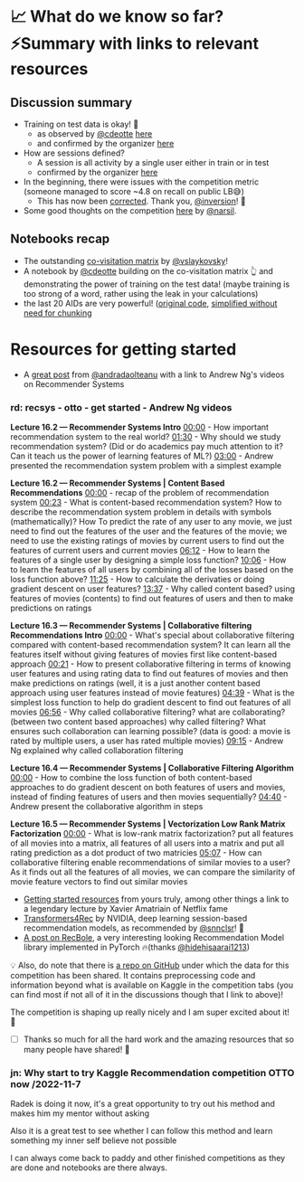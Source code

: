 # 📈 What do we know so far? ⚡Summary with links to relevant resources

## Discussion summary

-   Training on test data is okay! 🥳
    -   as observed by [@cdeotte](https://www.kaggle.com/cdeotte) [here](https://www.kaggle.com/competitions/otto-recommender-system/discussion/363939)
    -   and confirmed by the organizer [here](https://www.kaggle.com/competitions/otto-recommender-system/discussion/363939)
-   How are sessions defined?
    -   A session is all activity by a single user either in train or in test
    -   confirmed by the organizer [here](https://www.kaggle.com/competitions/otto-recommender-system/discussion/363554#2015486)
-   In the beginning, there were issues with the competition metric (someone managed to score ~4.8 on recall on public LB😅)
    -   This has now been [corrected](https://www.kaggle.com/competitions/otto-recommender-system/discussion/363772). Thank you, [@inversion](https://www.kaggle.com/inversion)! 🙌
-   Some good thoughts on the competition [here](https://www.kaggle.com/competitions/otto-recommender-system/discussion/363874) by [@narsil](https://www.kaggle.com/narsil).

## Notebooks recap

-   The outstanding [co-visitation matrix](https://www.kaggle.com/code/vslaykovsky/co-visitation-matrix) by [@vslaykovsky](https://www.kaggle.com/vslaykovsky)!
-   A notebook by [@cdeotte](https://www.kaggle.com/cdeotte) building on the co-visitation matrix 👆 and demonstrating the power of training on the test data! (maybe training is too strong of a word, rather using the leak in your calculations)
-   the last 20 AIDs are very powerful! ([original code](https://www.kaggle.com/code/ttahara/last-aid-20), [simplified without need for chunking](https://www.kaggle.com/code/radek1/last-20-aids)

# Resources for getting started

-   A [great post](https://www.kaggle.com/competitions/otto-recommender-system/discussion/363624) from [@andradaolteanu](https://www.kaggle.com/andradaolteanu) with a link to Andrew Ng's videos on Recommender Systems

### rd: recsys - otto - get started - Andrew Ng videos

**Lecture 16.2 — Recommender Systems Intro**
[00:00](https://youtu.be/giIXNoiqO_U?list=PLLssT5z_DsK-h9vYZkQkYNWcItqhlRJLN&t=0) - How important recommendation system to the real world?
[01:30](https://youtu.be/giIXNoiqO_U?list=PLLssT5z_DsK-h9vYZkQkYNWcItqhlRJLN&t=90) - Why should we study recommendation system? (Did or do academics pay much attention to it? Can it teach us the power of learning features of ML?)
[03:00](https://youtu.be/giIXNoiqO_U?list=PLLssT5z_DsK-h9vYZkQkYNWcItqhlRJLN&t=180) - Andrew presented the recommendation system problem with a simplest example

**Lecture 16.2 — Recommender Systems | Content Based Recommendations**
[00:00](https://youtu.be/9siFuMMHNIA?list=PLLssT5z_DsK-h9vYZkQkYNWcItqhlRJLN&t=0) - recap of the problem of recommendation system 
[00:23](https://youtu.be/9siFuMMHNIA?list=PLLssT5z_DsK-h9vYZkQkYNWcItqhlRJLN&t=23) - What is content-based recommendation system? How to describe the recommendation system problem in details with symbols (mathematically)? 
How To predict the rate of any user to any movie, we just need to find out the features of the user and the features of the movie; we need to use the existing ratings of movies by current users to find out the features of current users and current movies
[06:12](https://youtu.be/9siFuMMHNIA?list=PLLssT5z_DsK-h9vYZkQkYNWcItqhlRJLN&t=372) - How to learn the features of a single user by designing a simple loss function?
[10:06](https://youtu.be/9siFuMMHNIA?list=PLLssT5z_DsK-h9vYZkQkYNWcItqhlRJLN&t=606) - How to learn the features of all users by combining all of the losses based on the loss function above?
[11:25](https://youtu.be/9siFuMMHNIA?list=PLLssT5z_DsK-h9vYZkQkYNWcItqhlRJLN&t=685) - How to calculate the derivaties or doing gradient descent on user features?
[13:37](https://youtu.be/9siFuMMHNIA?list=PLLssT5z_DsK-h9vYZkQkYNWcItqhlRJLN&t=817) - Why called content based? using features of movies (contents) to find out features of users and then to make predictions on ratings

**Lecture 16.3 — Recommender Systems | Collaborative filtering Recommendations Intro**
[00:00](https://youtu.be/9AP-DgFBNP4?list=PLLssT5z_DsK-h9vYZkQkYNWcItqhlRJLN&t=0) - What's special about collaborative filtering compared with content-based recommendation system? It can learn all the features itself without giving features of movies first like content-based approach
[00:21](https://youtu.be/9AP-DgFBNP4?list=PLLssT5z_DsK-h9vYZkQkYNWcItqhlRJLN&t=21) - How to present collaborative filtering in terms of knowing user features and using rating data to find out features of movies and then make predictions on ratings (well, it is a just another content based approach using user features instead of movie features)
[04:39](https://youtu.be/9AP-DgFBNP4?list=PLLssT5z_DsK-h9vYZkQkYNWcItqhlRJLN&t=279) - What is the simplest loss function to help do gradient descent to find out features of all movies
[06:56](https://youtu.be/9AP-DgFBNP4?list=PLLssT5z_DsK-h9vYZkQkYNWcItqhlRJLN&t=416) - Why called collaborative filtering? what are collaborating? (between two content based approaches) why called filtering? What ensures such collaboration can learning possible? (data is good: a movie is rated by multiple users, a user has rated multiple movies)
[09:15](https://youtu.be/9AP-DgFBNP4?list=PLLssT5z_DsK-h9vYZkQkYNWcItqhlRJLN&t=555) - Andrew Ng explained why called collaboration filtering

**Lecture 16.4 — Recommender Systems | Collaborative Filtering Algorithm**
[00:00](https://youtu.be/YW2b8La2ICo?list=PLLssT5z_DsK-h9vYZkQkYNWcItqhlRJLN&t=0) - How to combine the loss function of both content-based approaches to do gradient descent on both features of users and movies, instead of finding features of users and then movies sequentially?
[04:40](https://youtu.be/YW2b8La2ICo?list=PLLssT5z_DsK-h9vYZkQkYNWcItqhlRJLN&t=355) - Andrew present the collaborative algorithm in steps

**Lecture 16.5 — Recommender Systems | Vectorization Low Rank Matrix Factorization**
[00:00](https://youtu.be/5R1xOJOFRzs?list=PLLssT5z_DsK-h9vYZkQkYNWcItqhlRJLN&t=0) - What is low-rank matrix factorization? put all features of all movies into a matrix, all features of all users into a matrix and put all rating prediction as a dot product of two matricies
[05:07](https://youtu.be/5R1xOJOFRzs?list=PLLssT5z_DsK-h9vYZkQkYNWcItqhlRJLN&t=307) - How can collaborative filtering enable recommendations of similar movies to a user? As it finds out all the features of all movies, we can compare the similarity of movie feature vectors to find out similar movies

-   [Getting started resources](https://www.kaggle.com/competitions/otto-recommender-system/discussion/363814) from yours truly, among other things a link to a legendary lecture by Xavier Amatriain of Netflix fame
-   [Transformers4Rec](https://www.kaggle.com/competitions/otto-recommender-system/discussion/363980) by NVIDIA, deep learning session-based recommendation models, as recommended by [@snnclsr](https://www.kaggle.com/snnclsr)! 🚀
-   [A post on RecBole](https://www.kaggle.com/competitions/otto-recommender-system/discussion/363603), a very interesting looking Recommendation Model library implemented in PyTorch 🔥(thanks [@hidehisaarai1213](https://www.kaggle.com/hidehisaarai1213))

💡 Also, do note that there is [a repo on GitHub](https://github.com/otto-de/recsys-dataset) under which the data for this competition has been shared. It contains preprocessing code and information beyond what is available on Kaggle in the competition tabs (you can find most if not all of it in the discussions though that I link to above)!

The competition is shaping up really nicely and I am super excited about it! 🥳

- [ ] Thanks so much for all the hard work and the amazing resources that so many people have shared! 🙏

### jn: Why start to try Kaggle Recommendation competition OTTO now /2022-11-7
Radek is doing it now, it's a great opportunity to try out his method and makes him my mentor without asking

Also it is a great test to see whether I can follow this method and learn something my inner self believe not possible

I can always come back to paddy and other finished competitions as they are done and notebooks are there always.

